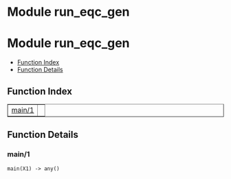 Module run_eqc_gen
==================


<h1>Module run_eqc_gen</h1>

* [Function Index](#index)
* [Function Details](#functions)






<h2><a name="index">Function Index</a></h2>



<table width="100%" border="1" cellspacing="0" cellpadding="2" summary="function index"><tr><td valign="top"><a href="#main-1">main/1</a></td><td></td></tr></table>




<h2><a name="functions">Function Details</a></h2>


<a name="main-1"></a>

<h3>main/1</h3>





`main(X1) -> any()`


